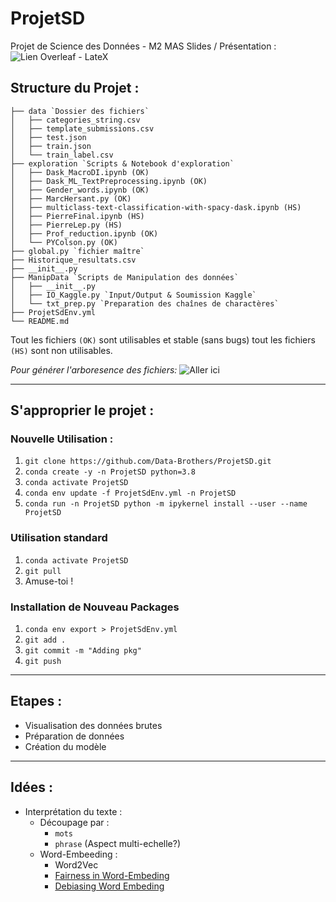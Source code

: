 # ProjetSD
Projet de Science des Données - M2 MAS
Slides / Présentation : ![Lien Overleaf - LateX](https://www.overleaf.com/project/5f9199e2a19ef20001a08ce4)

## Structure du Projet :

```
├── data `Dossier des fichiers`
│   ├── categories_string.csv
│   ├── template_submissions.csv
│   ├── test.json
│   ├── train.json
│   └── train_label.csv
├── exploration `Scripts & Notebook d'exploration`
│   ├── Dask_MacroDI.ipynb (OK)
│   ├── Dask_ML_TextPreprocessing.ipynb (OK)
│   ├── Gender_words.ipynb (OK)
│   ├── MarcHersant.py (OK)
│   ├── multiclass-text-classification-with-spacy-dask.ipynb (HS)
│   ├── PierreFinal.ipynb (HS)
│   ├── PierreLep.py (HS)
│   ├── Prof_reduction.ipynb (OK)
│   └── PYColson.py (OK)
├── global.py `fichier maître`
├── Historique_resultats.csv
├── __init__.py
├── ManipData `Scripts de Manipulation des données`
│   ├── __init__.py
│   ├── IO_Kaggle.py `Input/Output & Soumission Kaggle`
│   └── txt_prep.py `Preparation des chaînes de charactères`
├── ProjetSdEnv.yml
└── README.md
```

Tout les fichiers `(OK)` sont utilisables et stable (sans bugs) tout les fichiers `(HS)` sont non utilisables.

_Pour générer l'arboresence des fichiers:_ ![Aller ici](https://stackoverflow.com/questions/36321815/how-to-automatically-create-readme-md-markdown-of-directory-tree-listing?answertab=votes#tab-top)

---
## S'approprier le projet : 
### Nouvelle Utilisation :
1. `git clone https://github.com/Data-Brothers/ProjetSD.git`
2. `conda create -y -n ProjetSD python=3.8`
3. `conda activate ProjetSD`
4. `conda env update -f ProjetSdEnv.yml -n ProjetSD`
5. `conda run -n ProjetSD python -m ipykernel install --user --name ProjetSD`

### Utilisation standard
1. `conda activate ProjetSD`
2. `git pull`
3. Amuse-toi ! 

### Installation de Nouveau Packages
1. `conda env export > ProjetSdEnv.yml`
2. `git add .`
3. `git commit -m "Adding pkg"`
4. `git push`

---
## Etapes :

* Visualisation des données brutes
* Préparation de données
* Création du modèle


---
## Idées : 
* Interprétation du texte :
    * Découpage par :
        * `mots`
        * `phrase`
	(Aspect multi-echelle?)
    * Word-Embeeding :
        * Word2Vec
        * [Fairness in Word-Embeding](https://www.kdnuggets.com/2020/08/word-embedding-fairness-evaluation.html)
        * [Debiasing Word Embeding](http://papers.nips.cc/paper/6228-man-is-to-computer-programmer-as-woman-is-to-homemaker-debiasing-word-embeddings.pdf)
